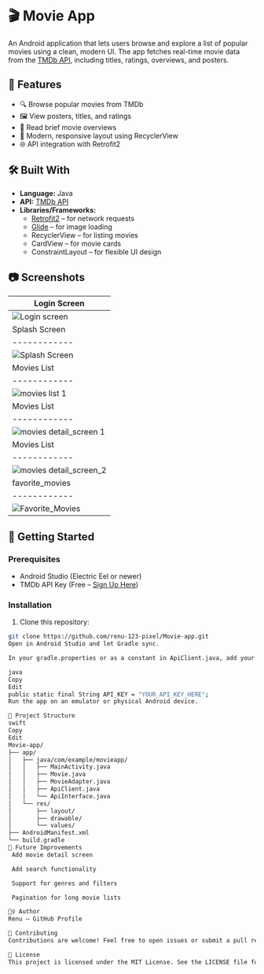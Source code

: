# 🎬 Movie App

An Android application that lets users browse and explore a list of popular movies using a clean, modern UI. The app fetches real-time movie data from the [TMDb API](https://www.themoviedb.org/documentation/api), including titles, ratings, overviews, and posters.

## 📱 Features

- 🔍 Browse popular movies from TMDb
- 🖼️ View posters, titles, and ratings
- 📄 Read brief movie overviews
- 🎨 Modern, responsive layout using RecyclerView
- 🌐 API integration with Retrofit2

## 🛠️ Built With

- **Language:** Java
- **API:** [TMDb API](https://developers.themoviedb.org/)
- **Libraries/Frameworks:**
  - [Retrofit2](https://square.github.io/retrofit/) – for network requests
  - [Glide](https://github.com/bumptech/glide) – for image loading
  - RecyclerView – for listing movies
  - CardView – for movie cards
  - ConstraintLayout – for flexible UI design

## 📷 Screenshots

| Login Screen |
|------------|
| ![Login screen](login_screen.png) |
| Splash Screen |
|------------|
| ![Splash Screen](splash_screen.png) |
| Movies List |
|------------|
| ![movies list 1](movies_list_screen_1.png) |
| Movies List |
|------------|
| ![movies detail_screen 1](movie_detail_screen_1.png) |
| Movies List |
|------------|
| ![movies detail_screen_2](movie_detail_screen_2.png) |
| favorite_movies |
|------------|
| ![Favorite_Movies](favorite_movies.png) |


## 🚀 Getting Started

### Prerequisites

- Android Studio (Electric Eel or newer)
- TMDb API Key (Free – [Sign Up Here](https://www.themoviedb.org/signup))

### Installation

1. Clone this repository:

```bash
git clone https://github.com/renu-123-pixel/Movie-app.git
Open in Android Studio and let Gradle sync.

In your gradle.properties or as a constant in ApiClient.java, add your TMDb API key:

java
Copy
Edit
public static final String API_KEY = "YOUR_API_KEY_HERE";
Run the app on an emulator or physical Android device.

📁 Project Structure
swift
Copy
Edit
Movie-app/
├── app/
│   ├── java/com/example/movieapp/
│   │   ├── MainActivity.java
│   │   ├── Movie.java
│   │   ├── MovieAdapter.java
│   │   ├── ApiClient.java
│   │   └── ApiInterface.java
│   └── res/
│       ├── layout/
│       ├── drawable/
│       └── values/
├── AndroidManifest.xml
└── build.gradle
📌 Future Improvements
 Add movie detail screen

 Add search functionality

 Support for genres and filters

 Pagination for long movie lists

🙋‍♀️ Author
Renu – GitHub Profile

🤝 Contributing
Contributions are welcome! Feel free to open issues or submit a pull request.

📄 License
This project is licensed under the MIT License. See the LICENSE file for more information.



